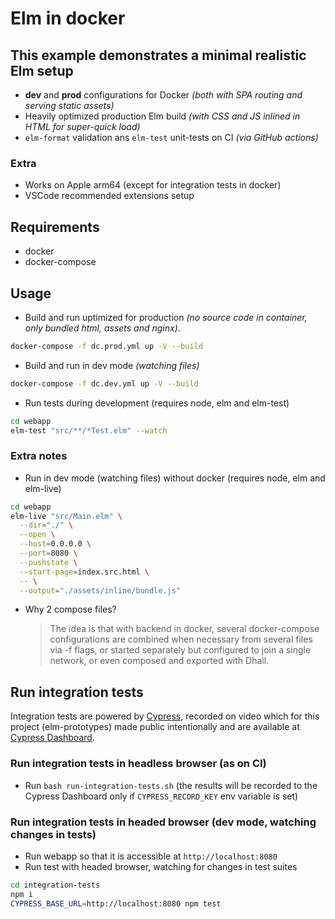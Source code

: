 # Elm in docker

## This example demonstrates a minimal realistic Elm setup

- **dev** and **prod** configurations for Docker _(both with SPA routing and serving static assets)_
- Heavily optimized production Elm build _(with CSS and JS inlined in HTML for super-quick load)_
- `elm-format` validation ans `elm-test` unit-tests on CI _(via GitHub actions)_

### Extra
- Works on Apple arm64 (except for integration tests in docker)
- VSCode recommended extensions setup

## Requirements

- docker
- docker-compose

## Usage

- Build and run uptimized for production _(no source code in container, only bundled html, assets and nginx)_.

```sh
docker-compose -f dc.prod.yml up -V --build
```

- Build and run in dev mode _(watching files)_

```sh
docker-compose -f dc.dev.yml up -V --build
```

- Run tests during development (requires node, elm and elm-test)

```sh
cd webapp
elm-test "src/**/*Test.elm" --watch
```

### Extra notes

- Run in dev mode (watching files) without docker (requires node, elm and elm-live)

```sh
cd webapp
elm-live "src/Main.elm" \
  --dir="./" \
  --open \
  --host=0.0.0.0 \
  --port=8080 \
  --pushstate \
  --start-page=index.src.html \
  -- \
  --output="./assets/inline/bundle.js"
```

- Why 2 compose files?
  > The idea is that with backend in docker, several docker-compose configurations are combined when necessary from several files via -f flags, or started separately but configured to join a single network, or even composed and exported with Dhall.

## Run integration tests

Integration tests are powered by [Cypress](https://cypress.io/), recorded on video which for this project (elm-prototypes) made public intentionally and are available at [Cypress Dashboard](https://dashboard.cypress.io/projects/411394/runs).

### Run integration tests in headless browser (as on CI)

- Run `bash run-integration-tests.sh` (the results will be recorded to the Cypress Dashboard only if `CYPRESS_RECORD_KEY` env variable is set)

### Run integration tests in headed browser (dev mode, watching changes in tests)

- Run webapp so that it is accessible at `http://localhost:8080`
- Run test with headed browser, watching for changes in test suites

```sh
cd integration-tests
npm i
CYPRESS_BASE_URL=http://localhost:8080 npm test
```